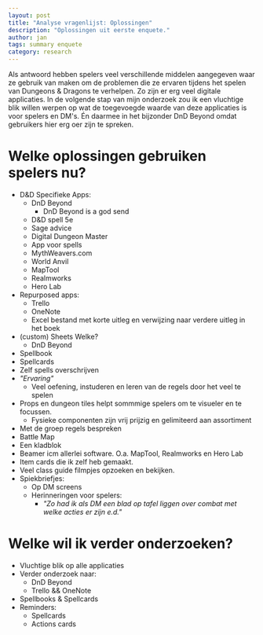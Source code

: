 ```yaml
---
layout: post
title: "Analyse vragenlijst: Oplossingen"
description: "Oplossingen uit eerste enquete."
author: jan
tags: summary enquete
category: research
---
```


Als antwoord hebben spelers veel verschillende middelen aangegeven waar ze gebruik van maken om de problemen die ze ervaren tijdens het spelen van Dungeons & Dragons te verhelpen. Zo zijn er erg veel digitale applicaties. In de volgende stap van mijn onderzoek zou ik een vluchtige blik willen werpen op wat de toegevoegde waarde van deze applicaties is voor spelers en DM's. Én daarmee in het bijzonder DnD Beyond omdat gebruikers hier erg oer zijn te spreken.

# Welke oplossingen gebruiken spelers nu?

- D&D Specifieke Apps:
	- DnD Beyond
		- DnD Beyond is a god send
	- D&D spell 5e
	- Sage advice
	- Digital Dungeon Master
	- App voor spells
	- MythWeavers.com
		<!-- - Character sheets?  -->
	- World Anvil
	- MapTool
	- Realmworks
	- Hero Lab
- Repurposed apps:
	- Trello
	- OneNote
	- Excel bestand met korte uitleg en verwijzing naar verdere uitleg in het boek
- (custom) Sheets
	Welke?
	- DnD Beyond
- Spellbook
- Spellcards
- Zelf spells overschrijven
- _"Ervaring"_
	- Veel oefening, instuderen en leren van de regels door het veel te spelen
- Props en dungeon tiles helpt sommmige spelers om te visueler en te focussen.
	- Fysieke componenten zijn vrij prijzig en gelimiteerd aan assortiment
- Met de groep regels bespreken
- Battle Map
- Een kladblok
- Beamer icm allerlei software. O.a. MapTool, Realmworks en Hero Lab
- Item cards die ik zelf heb gemaakt.
- Veel class guide filmpjes opzoeken en bekijken.
- Spiekbriefjes:
	- Op DM screens
	- Herinneringen voor spelers:
		- *"Zo had ik als DM een blad op tafel liggen over combat met welke acties er zijn e.d."*

# Welke wil ik verder onderzoeken?
 - Vluchtige blik op alle applicaties
 - Verder onderzoek naar: 
 	- DnD Beyond
 	- Trello && OneNote
 - Spellbooks & Spellcards
 - Reminders:
 	- Spellcards
 	- Actions cards
